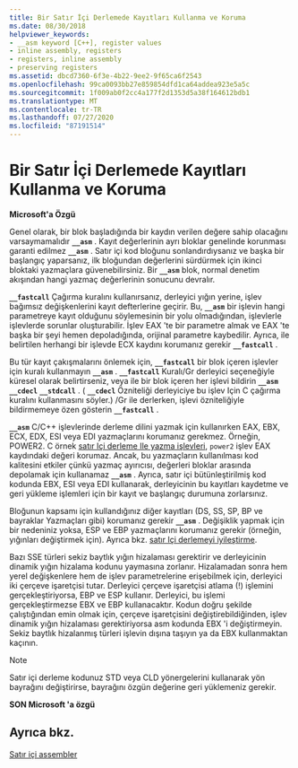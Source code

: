 ```yaml
---
title: Bir Satır İçi Derlemede Kayıtları Kullanma ve Koruma
ms.date: 08/30/2018
helpviewer_keywords:
- __asm keyword [C++], register values
- inline assembly, registers
- registers, inline assembly
- preserving registers
ms.assetid: dbcd7360-6f3e-4b22-9ee2-9f65ca6f2543
ms.openlocfilehash: 99ca0093bb27e859854dfd1ca64addea923e5a5c
ms.sourcegitcommit: 1f009ab0f2cc4a177f2d1353d5a38f164612bdb1
ms.translationtype: MT
ms.contentlocale: tr-TR
ms.lasthandoff: 07/27/2020
ms.locfileid: "87191514"
---
```

# <a name="using-and-preserving-registers-in-inline-assembly"></a>Bir Satır İçi Derlemede Kayıtları Kullanma ve Koruma

**Microsoft'a Özgü**

Genel olarak, bir blok başladığında bir kaydın verilen değere sahip olacağını varsaymamalıdır **`__asm`** . Kayıt değerlerinin ayrı bloklar genelinde korunması garanti edilmez **`__asm`** . Satır içi kod bloğunu sonlandırdıysanız ve başka bir başlangıç yaparsanız, ilk bloğundan değerlerini sürdürmek için ikinci bloktaki yazmaçlara güvenebilirsiniz. Bir **`__asm`** blok, normal denetim akışından hangi yazmaç değerlerinin sonucunu devralır.

**`__fastcall`** Çağırma kuralını kullanırsanız, derleyici yığın yerine, işlev bağımsız değişkenlerini kayıt defterlerine geçirir. Bu, **`__asm`** bir işlevin hangi parametreye kayıt olduğunu söylemesinin bir yolu olmadığından, işlevlerle işlevlerde sorunlar oluşturabilir. İşlev EAX 'te bir parametre almak ve EAX 'te başka bir şeyi hemen depoladığında, orijinal parametre kaybedilir. Ayrıca, ile belirtilen herhangi bir işlevde ECX kaydını korumanız gerekir **`__fastcall`** .

Bu tür kayıt çakışmalarını önlemek için, **`__fastcall`** bir blok içeren işlevler için kuralı kullanmayın **`__asm`** . **`__fastcall`** Kuralı/Gr derleyici seçeneğiyle küresel olarak belirtirseniz, veya ile bir blok içeren her işlevi bildirin **`__asm`** **`__cdecl`** **`__stdcall`** . ( **`__cdecl`** Özniteliği derleyiciye bu işlev Için C çağırma kuralını kullanmasını söyler.) /Gr ile derlerken, işlevi özniteliğiyle bildirmemeye özen gösterin **`__fastcall`** .

**`__asm`** C/C++ işlevlerinde derleme dilini yazmak için kullanırken EAX, EBX, ECX, EDX, ESI veya EDI yazmaçlarını korumanız gerekmez. Örneğin, POWER2. C örnek [satır Içi derleme Ile yazma işlevleri](../../assembler/inline/writing-functions-with-inline-assembly.md), `power2` işlev EAX kaydındaki değeri korumaz. Ancak, bu yazmaçların kullanılması kod kalitesini etkiler çünkü yazmaç ayırıcısı, değerleri bloklar arasında depolamak için kullanamaz **`__asm`** . Ayrıca, satır içi bütünleştirilmiş kod kodunda EBX, ESI veya EDI kullanarak, derleyicinin bu kayıtları kaydetme ve geri yükleme işlemleri için bir kayıt ve başlangıç durumuna zorlarsınız.

Bloğunun kapsamı için kullandığınız diğer kayıtları (DS, SS, SP, BP ve bayraklar Yazmaçları gibi) korumanız gerekir **`__asm`** . Değişiklik yapmak için bir nedeniniz yoksa, ESP ve EBP yazmaçlarını korumanız gerekir (örneğin, yığınları değiştirmek için). Ayrıca bkz. [satır Içi derlemeyi iyileştirme](../../assembler/inline/optimizing-inline-assembly.md).

Bazı SSE türleri sekiz baytlık yığın hizalaması gerektirir ve derleyicinin dinamik yığın hizalama kodunu yaymasına zorlanır. Hizalamadan sonra hem yerel değişkenlere hem de işlev parametrelerine erişebilmek için, derleyici iki çerçeve işaretçisi tutar.  Derleyici çerçeve işaretçisi atlama (!) işlemini gerçekleştiriyorsa, EBP ve ESP kullanır.  Derleyici, bu işlemi gerçekleştirmezse EBX ve EBP kullanacaktır. Kodun doğru şekilde çalıştığından emin olmak için, çerçeve işaretçisini değiştirebildiğinden, işlev dinamik yığın hizalaması gerektiriyorsa asm kodunda EBX 'i değiştirmeyin. Sekiz baytlık hizalanmış türleri işlevin dışına taşıyın ya da EBX kullanmaktan kaçının.

> [!NOTE]
> Satır içi derleme kodunuz STD veya CLD yönergelerini kullanarak yön bayrağını değiştirirse, bayrağını özgün değerine geri yüklemeniz gerekir.

**SON Microsoft 'a özgü**

## <a name="see-also"></a>Ayrıca bkz.

[Satır içi assembler](../../assembler/inline/inline-assembler.md)<br/>
